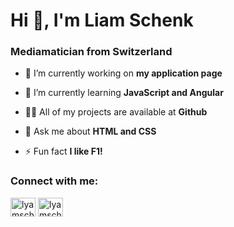 <h1 align="left">Hi 👋, I'm Liam Schenk</h1>
<h3 align="left">Mediamatician from Switzerland</h3>

- 🔭 I’m currently working on **my application page**

- 🌱 I’m currently learning **JavaScript and Angular**

- 👨‍💻 All of my projects are available at **Github**

- 💬 Ask me about **HTML and CSS**

- ⚡ Fun fact **I like F1!**

<h3 align="left">Connect with me:</h3>
<p align="left">
<a href="https://instagram.com/drbesserliam" target="blank"><img align="center" src="https://raw.githubusercontent.com/rahuldkjain/github-profile-readme-generator/master/src/images/icons/Social/instagram.svg" alt="lyamschenk" height="30" width="40" /></a>
<a href="https://twitter.com/Drbesserliam" target="blank"><img align="center" src="https://raw.githubusercontent.com/rahuldkjain/github-profile-readme-generator/master/src/images/icons/Social/twitter.svg" alt="lyamschenk" height="30" width="40" /></a>
</p>
